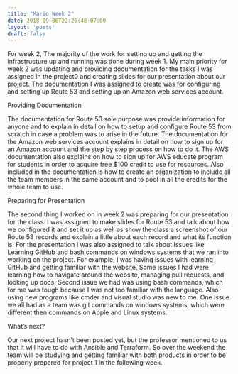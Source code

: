 ```yaml
---
title: "Mario Week 2"
date: 2018-09-06T22:26:48-07:00
layout: 'posts'
draft: false 
---
```

For week 2, The majority of the work for setting up and getting the infrastructure up and running was done during week 1. My main priority for week 2 was updating and providing documentation for the tasks I was assigned in the project0 and creating slides for our presentation about our project. The documentation I was assigned to create was for configuring and setting up Route 53 and setting up an Amazon web services account.

Providing Documentation

The documentation for Route 53 sole purpose was provide information for anyone and to explain in detail on how to setup and configure Route 53 from scratch in case a problem was to arise in the future. The documentation for the Amazon web services account explains in detail on how to sign up for an Amazon account and the step by step process on how to do it. The AWS documentation also explains on how to sign up for AWS educate program for students in order to acquire free $100 credit to use for resources. Also included in the documentation is how to create an organization to include all the team members in the same account and to pool in all the credits for the whole team to use. 

Preparing for Presentation

The second thing I worked on in week 2 was preparing for our presentation for the class. I was assigned to make slides for Route 53 and talk about how we configured it and set it up as well as show the class a screenshot of our Route 53 records and explain a little about each record and what its function is. For the presentation I was also assigned to talk about Issues like Learning GitHub and bash commands on windows systems that we ran into working on the project. For example, I was having issues with learning GitHub and getting familiar with the website. Some issues I had were learning how to navigate around the website, managing pull requests, and looking up docs. Second issue we had was using bash commands, which for me was tough because I was not too familiar with the language. Also using new programs like cmder and visual studio was new to me. One issue we all had as a team was git commands on windows systems, which were different then commands on Apple and Linux systems. 

What’s next?

Our next project hasn’t been posted yet, but the professor mentioned to us that it will have to do with Ansible and Terraform. So over the weekend the team will be studying and getting familiar with both products in order to be properly prepared for project 1 in the following week. 
